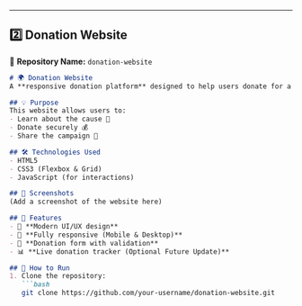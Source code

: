 
---

## **2️⃣ Donation Website**
📁 **Repository Name:** `donation-website`  

```md
# 🌍 Donation Website
A **responsive donation platform** designed to help users donate for a cause. Built using **HTML, CSS, and JavaScript** for seamless interactions.

## 💡 Purpose
This website allows users to:
- Learn about the cause 🏥
- Donate securely 💰
- Share the campaign 📢

## 🛠️ Technologies Used
- HTML5
- CSS3 (Flexbox & Grid)
- JavaScript (for interactions)

## 📸 Screenshots
(Add a screenshot of the website here)

## 🚀 Features
- 🎨 **Modern UI/UX design**
- 📱 **Fully responsive (Mobile & Desktop)**
- 🛒 **Donation form with validation**
- 📊 **Live donation tracker (Optional Future Update)**

## 📂 How to Run
1. Clone the repository:
   ```bash
   git clone https://github.com/your-username/donation-website.git
